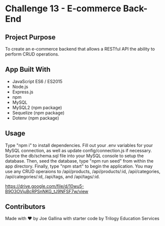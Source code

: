 # Challenge 13 - E-commerce Back-End

## Project Purpose

To create an e-commerce backend that allows a RESTful API the ability to perform CRUD operations.

## App Built With

- JavaScript ES6 / ES2015
- Node.js
- Express.js
- npm
- MySQL
- MySQL2 (npm package)
- Sequelize (npm package)
- Dotenv (npm package)

## Usage

Type "npm i" to install dependencies. Fill out your .env variables for your MySQL connection, as well as update config/connection.js if necessary. Source the db/schema.sql file into your MySQL console to setup the database. Then, seed the database, type "npm run seed" from within the app directory. Finally, type "npm start" to begin the application. You may use any CRUD operaions to /api/products, /api/products/:id, /api/categories, /api/categories/:id, /api/tags, and /api/tags/:id.

https://drive.google.com/file/d/10wu5-B9O3OVjuBcRPSnNKG_tJ9NFSF7w/view

## Contributors

Made with ❤️ by Joe Gallina with starter code by Trilogy Education Services
